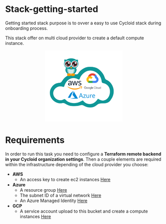 # Stack-getting-started

Getting started stack purpose is to ovver a easy to use Cycloid stack during onboarding process.

This stack offer on multi cloud provider to create a default compute instance.

<p align="center">
<img src="icon.png" width="250px">
</p>

# Requirements

In order to run this task you need to configure a **Terraform remote backend in your Cycloid organization settings**.
Then a couple elements are required within the infrastructure depending of the cloud provider you choose:

  * **AWS**
    * An access key to create ec2 instances [Here](https://docs.aws.amazon.com/IAM/latest/UserGuide/id_credentials_access-keys.html) 
  * **Azure**
    * A resource group [Here](https://docs.microsoft.com/en-us/azure/azure-resource-manager/management/manage-resource-groups-portal)
    * The subnet ID of a virtual network [Here](https://docs.microsoft.com/en-us/azure/virtual-network/quick-create-portal)
    * An Azure Managed Identity [Here](https://registry.terraform.io/providers/hashicorp/azurerm/latest/docs/guides/managed_service_identity)
  * **GCP** 
    * A service account upload to this bucket and create a compute instances [Here](https://cloud.google.com/iam/docs/creating-managing-service-accounts)

